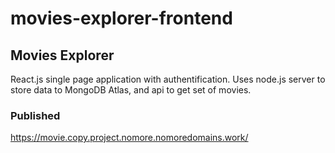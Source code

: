 # movies-explorer-frontend

## Movies Explorer
React.js single page application with authentification.
Uses node.js server to store data to MongoDB Atlas, and api to get set of movies.

### Published
https://movie.copy.project.nomore.nomoredomains.work/